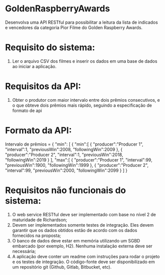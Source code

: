 # GoldenRaspberryAwards
Desenvolva uma API RESTful para possibilitar a leitura da lista de indicados e vencedores da categoria Pior Filme do Golden Raspberry Awards.

# Requisito do sistema:
1. Ler o arquivo CSV dos filmes e inserir os dados em uma base de dados ao iniciar a aplicação.

# Requisitos da API:
1. Obter o produtor com maior intervalo entre dois prêmios consecutivos, e o que obteve dois prêmios mais rápido, seguindo a especificação de formato de api

# Formato da API:
Intervalo de prêmios = { "min": [ { "min":[ { "producer":"Producer 1", "interval":1, "previousWin":2008, "followingWin":2009 }, { "producer":"Producer 2", "interval":1, "previousWin":2018, "followingWin":2019 } ], "max":[ { "producer":"Producer 1", "interval":99, "previousWin":1900, "followingWin":1999 }, { "producer":"Producer 2", "interval":99, "previousWin":2000, "followingWin":2099 } ] }

# Requisitos não funcionais do sistema:
1. O web service RESTful deve ser implementado com base no nível 2 de maturidade de Richardson;
2. Devem ser implementados somente testes de integração. Eles devem garantir que os dados obtidos estão de acordo com os dados fornecidos na proposta;
3. O banco de dados deve estar em memória utilizando um SGBD embarcado (por exemplo, H2). Nenhuma instalação externa deve ser necessária;
4. A aplicação deve conter um readme com instruções para rodar o projeto e os testes de integração. O código-fonte deve ser disponibilizado em um repositório git (Github, Gitlab, Bitbucket, etc).
